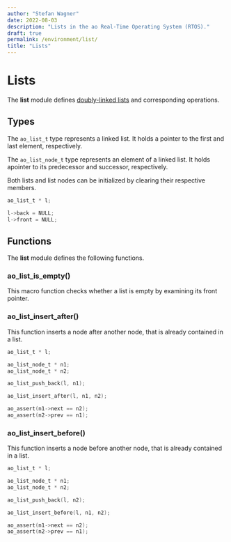 ```yaml
---
author: "Stefan Wagner"
date: 2022-08-03
description: "Lists in the ao Real-Time Operating System (RTOS)."
draft: true
permalink: /environment/list/
title: "Lists"
---
```


# Lists

The **list** module defines [doubly-linked lists](https://en.wikipedia.org/wiki/Doubly_linked_list) and corresponding operations.

## Types

The `ao_list_t` type represents a linked list. It holds a pointer to the first and last element, respectively.

The `ao_list_node_t` type represents an element of a linked list. It holds apointer to its predecessor and successor, respectively.

Both lists and list nodes can be initialized by clearing their respective members.

```c
ao_list_t * l;

l->back = NULL;
l->front = NULL;
```

## Functions

The **list** module defines the following functions.

### ao_list_is_empty()

This macro function checks whether a list is empty by examining its front pointer.

### ao_list_insert_after()

This function inserts a node after another node, that is already contained in a list.

```c
ao_list_t * l;

ao_list_node_t * n1;
ao_list_node_t * n2;

ao_list_push_back(l, n1);

ao_list_insert_after(l, n1, n2);

ao_assert(n1->next == n2);
ao_assert(n2->prev == n1);
```

### ao_list_insert_before()

This function inserts a node before another node, that is already contained in a list.

```c
ao_list_t * l;

ao_list_node_t * n1;
ao_list_node_t * n2;

ao_list_push_back(l, n2);

ao_list_insert_before(l, n1, n2);

ao_assert(n1->next == n2);
ao_assert(n2->prev == n1);
```
